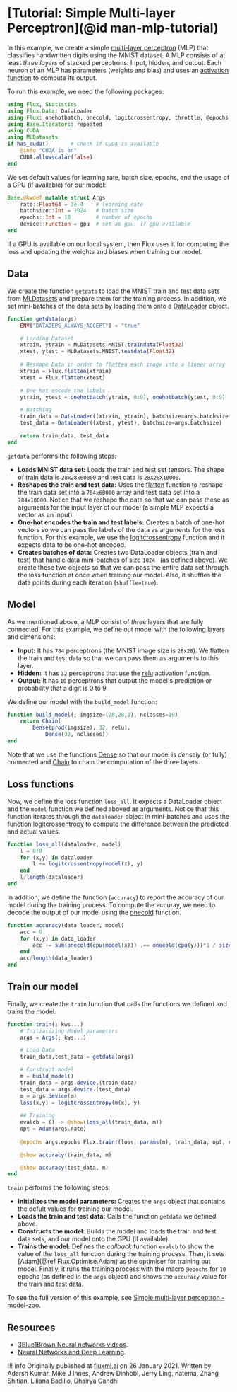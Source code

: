 # [Tutorial: Simple Multi-layer Perceptron](@id man-mlp-tutorial)

In this example, we create a simple [multi-layer perceptron](https://en.wikipedia.org/wiki/Multilayer_perceptron#:~:text=A%20multilayer%20perceptron%20(MLP)%20is,artificial%20neural%20network%20(ANN).&text=An%20MLP%20consists%20of%20at,uses%20a%20nonlinear%20activation%20function.) (MLP) that classifies handwritten digits using the MNIST dataset. A MLP consists of at least *three layers* of stacked perceptrons: Input, hidden, and output. Each neuron of an MLP has parameters (weights and bias) and uses an [activation function](https://en.wikipedia.org/wiki/Activation_function) to compute its output. 

To run this example, we need the following packages:

```julia
using Flux, Statistics
using Flux.Data: DataLoader
using Flux: onehotbatch, onecold, logitcrossentropy, throttle, @epochs, params
using Base.Iterators: repeated
using CUDA
using MLDatasets
if has_cuda()		# Check if CUDA is available
    @info "CUDA is on"
    CUDA.allowscalar(false)
end
```
 
We set default values for learning rate, batch size, epochs, and the usage of a GPU (if available) for our model:

```julia
Base.@kwdef mutable struct Args
    rate::Float64 = 3e-4    # learning rate
    batchsize::Int = 1024   # batch size
    epochs::Int = 10        # number of epochs
    device::Function = gpu  # set as gpu, if gpu available
end
```


If a GPU is available on our local system, then Flux uses it for computing the loss and updating the weights and biases when training our model.

## Data

We create the function `getdata` to load the MNIST train and test data sets from [MLDatasets](https://juliaml.github.io/MLDatasets.jl/latest/) and prepare them for the training process. In addition, we set mini-batches of the data sets by loading them onto a [DataLoader](https://fluxml.ai/Flux.jl/stable/data/dataloader/#Flux.Data.DataLoader) object. 

```julia
function getdata(args)
    ENV["DATADEPS_ALWAYS_ACCEPT"] = "true"

    # Loading Dataset	
    xtrain, ytrain = MLDatasets.MNIST.traindata(Float32)
    xtest, ytest = MLDatasets.MNIST.testdata(Float32)
	
    # Reshape Data in order to flatten each image into a linear array
    xtrain = Flux.flatten(xtrain)
    xtest = Flux.flatten(xtest)

    # One-hot-encode the labels
    ytrain, ytest = onehotbatch(ytrain, 0:9), onehotbatch(ytest, 0:9)

    # Batching
    train_data = DataLoader((xtrain, ytrain), batchsize=args.batchsize, shuffle=true)
    test_data = DataLoader((xtest, ytest), batchsize=args.batchsize)

    return train_data, test_data
end
```


`getdata` performs the following steps:

* **Loads MNIST data set:** Loads the train and test set tensors. The shape of train data is `28x28x60000` and test data is `28X28X10000`. 
* **Reshapes the train and test data:**  Uses the [flatten](https://fluxml.ai/Flux.jl/stable/models/layers/#Flux.flatten) function to reshape the train data set into a `784x60000` array and test data set into a `784x10000`. Notice that we reshape the data so that we can pass these as arguments for the input layer of our model (a simple MLP expects a vector as an input).
* **One-hot encodes the train and test labels:** Creates a batch of one-hot vectors so we can pass the labels of the data as arguments for the loss function. For this example, we use the [logitcrossentropy](https://fluxml.ai/Flux.jl/stable/models/losses/#Flux.Losses.logitcrossentropy) function and it expects data to be one-hot encoded. 
* **Creates batches of data:** Creates two DataLoader objects (train and test) that handle data mini-batches of size `1024 ` (as defined above). We create these two objects so that we can pass the entire data set through the loss function at once when training our model. Also, it shuffles the data points during each iteration (`shuffle=true`).

## Model

As we mentioned above, a MLP consist of *three* layers that are fully connected. For this example, we define out model with the following layers and dimensions: 

* **Input:** It has `784` perceptrons (the MNIST image size is `28x28`). We flatten the train and test data so that we can pass them as arguments to this layer.
* **Hidden:** It has `32` perceptrons that use the [relu](https://fluxml.ai/Flux.jl/stable/models/nnlib/#NNlib.relu) activation function.
* **Output:** It has `10` perceptrons that output the model's prediction or probability that a digit is 0 to 9. 


We define our model with the `build_model` function: 

```julia
function build_model(; imgsize=(28,28,1), nclasses=10)
    return Chain(
 	    Dense(prod(imgsize), 32, relu),
            Dense(32, nclasses))
end
```


Note that we use the functions [Dense](https://fluxml.ai/Flux.jl/stable/models/layers/#Flux.Dense) so that our model is *densely* (or fully) connected and [Chain](https://fluxml.ai/Flux.jl/stable/models/layers/#Flux.Chain) to chain the computation of the three layers.

## Loss functions

Now, we define the loss function `loss_all`. It expects a DataLoader object and the `model` function we defined aboved as arguments. Notice that this function iterates through the `dataloader` object in mini-batches and uses the function [logitcrossentropy](https://fluxml.ai/Flux.jl/stable/models/losses/#Flux.Losses.logitcrossentropy) to compute the difference between the predicted and actual values. 

```julia
function loss_all(dataloader, model)
    l = 0f0
    for (x,y) in dataloader
        l += logitcrossentropy(model(x), y)
    end
    l/length(dataloader)
end
```


In addition, we define the function (`accuracy`) to report the accuracy of our model during the training process. To compute the accuray, we need to decode the output of our model using the [onecold](https://fluxml.ai/Flux.jl/stable/data/onehot/#Flux.onecold) function. 

```julia
function accuracy(data_loader, model)
    acc = 0
    for (x,y) in data_loader
        acc += sum(onecold(cpu(model(x))) .== onecold(cpu(y)))*1 / size(x,2)
    end
    acc/length(data_loader)
end
```


## Train our model

Finally, we create the `train` function that calls the functions we defined and trains the model.

```julia
function train(; kws...)
    # Initializing Model parameters 
    args = Args(; kws...)

    # Load Data
    train_data,test_data = getdata(args)

    # Construct model
    m = build_model()
    train_data = args.device.(train_data)
    test_data = args.device.(test_data)
    m = args.device(m)
    loss(x,y) = logitcrossentropy(m(x), y)
    
    ## Training
    evalcb = () -> @show(loss_all(train_data, m))
    opt = Adam(args.rate)
		
    @epochs args.epochs Flux.train!(loss, params(m), train_data, opt, cb = evalcb)

    @show accuracy(train_data, m)

    @show accuracy(test_data, m)
end
```


`train` performs the following steps:

* **Initializes the model parameters:** Creates the `args` object that contains the defult values for training our model.
* **Loads the train and test data:** Calls the function `getdata` we defined above.
* **Constructs the model:** Builds the model and loads the train and test data sets, and our model  onto the GPU (if available).
* **Trains the model:** Defines the *callback* function `evalcb` to show the value of the `loss_all` function during the training process. Then, it sets [Adam](@ref Flux.Optimise.Adam) as the optimiser for training out model. Finally, it runs the training process with the macro `@epochs` for `10` epochs (as defined in the `args` object) and shows the `accuracy` value for the train and test data.


To see the full version of this example, see [Simple multi-layer perceptron - model-zoo](https://github.com/FluxML/model-zoo/blob/master/vision/mlp_mnist/mlp_mnist.jl).
 
## Resources
 
* [3Blue1Brown Neural networks videos](https://www.youtube.com/watch?v=aircAruvnKk&list=PLZHQObOWTQDNU6R1_67000Dx_ZCJB-3pi).
* [Neural Networks and Deep Learning](http://neuralnetworksanddeeplearning.com/).

!!! info
    Originally published at [fluxml.ai](https://fluxml.ai/tutorials/) on 26 January 2021.
    Written by Adarsh Kumar, Mike J Innes, Andrew Dinhobl, Jerry Ling, natema, Zhang Shitian, Liliana Badillo, Dhairya Gandhi
